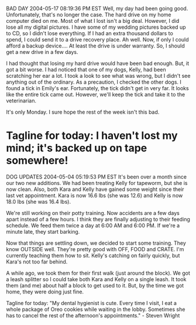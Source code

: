 BAD DAY
2004-05-17 08:19:36 PM EST 
Well, my day had been going good. Unfortunately, that's no longer the case. The hard drive on my home computer died on me. Most of what I lost isn't a big deal. However, I did lose all my digital pictures. I have some of my wedding pictures backed up to CD, so I didn't lose everything. If I had an extra thousand dollars to spend, I could send it to a drive recovery place. Ah well. Now, if only I could afford a backup device.... At least the drive is under warranty. So, I should get a new drive in a few days.

I had thought that losing my hard drive would have been bad enough. But, it got a bit worse. I had noticed that one of my dogs, Kelly, had been scratching her ear a lot. I took a look to see what was wrong, but I didn't see anything out of the ordinary. As a precaution, I checked the other dogs. I found a tick in Emily's ear. Fortunately, the tick didn't get in very far. It looks like the entire tick came out. However, we'll keep the tick and take it to the veterinarian.

It's only Monday. I sure hope the rest of the week isn't this bad.

Tagline for today: I haven't lost my mind; it's backed up on tape somewhere!
===================

DOG UPDATES
2004-05-04 05:19:53 PM EST 
It's been over a month since our two new additions. We had been treating Kelly for tapeworm, but she is now clean. Also, both Kara and Kelly have gained some weight since their last vet appointment. Kara is now 16.6 lbs (she was 12.6) and Kelly is now 18.0 lbs (she was 16.4 lbs).

We're still working on their potty training. Now accidents are a few days apart instead of a few hours. I think they are finally adjusting to their feeding schedule. We feed them twice a day at 6:00 AM and 6:00 PM. If we're a minute late, they start barking.

Now that things are settling down, we decided to start some training. They know OUTSIDE well. They're pretty good with OFF, FOOD and CRATE. I'm currently teaching them how to sit. Kelly's catching on fairly quickly, but Kara's not too far behind.

A while ago, we took them for their first walk (just around the block). We got a leash splitter so I could take both Kara and Kelly on a single leash. It took them (and me) about half a block to get used to it. But, by the time we got home, they were doing just fine.

Tagline for today: "My dental hygienist is cute. Every time I visit, I eat a whole package of Oreo cookies while waiting in the lobby. Sometimes she has to cancel the rest of the afternoon's appointments." - Steven Wright